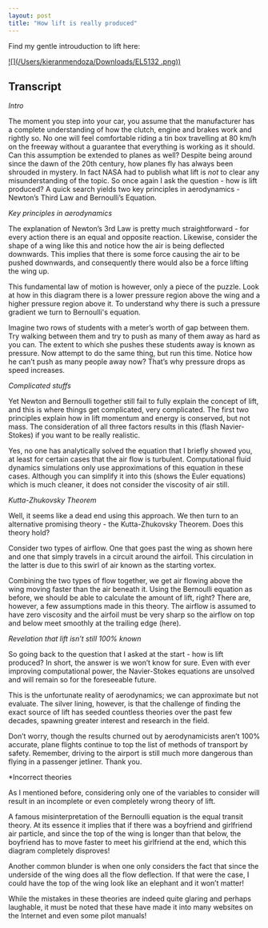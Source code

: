 ```yaml
---
layout: post
title: "How lift is really produced"
---
```


Find my gentle introuduction to lift here:

[![](/Users/kieranmendoza/Downloads/EL5132 .png))](https://www.youtube.com/watch?v=PyyHCEmg1wA&feature=youtu.be "Lift - A gentle introduction")

## Transcript

*Intro*

The moment you step into your car, you assume that the manufacturer has a complete understanding of how the clutch, engine and brakes work and rightly so. No one will feel comfortable riding a tin box travelling at 80 km/h on the freeway without a guarantee that everything is working as it should.
Can this assumption be extended to planes as well? Despite being around since the dawn of the 20th century, how planes fly has always been shrouded in mystery. In fact NASA had to publish what lift is *not* to clear any misunderstanding of the topic. So once again I ask the question - how is lift produced?
A quick search yields two key principles in aerodynamics - Newton’s Third Law and Bernoulli’s Equation.

*Key principles in aerodynamics*

The explanation of Newton’s 3rd Law is pretty much straightforward - for every action there is an equal and opposite reaction. Likewise, consider the shape of a wing like this and notice how the air is being deflected downwards. This implies that there is some force causing the air to be pushed downwards, and consequently there would also be a force lifting the wing up.

This fundamental law of motion is however, only a piece of the puzzle. Look at how in this diagram there is a lower pressure region above the wing and a higher pressure region above it. To understand why there is such a pressure gradient we turn to Bernoulli's equation.

Imagine two rows of students with a meter’s worth of gap between them. Try walking between them and try to push as many of them away as hard as you can. The extent to which she pushes these students away is known as pressure. Now attempt to do the same thing, but run this time. Notice how he can’t push as many people away now? That’s why pressure drops as speed increases.

*Complicated stuffs*

Yet Newton and Bernoulli together still fail to fully explain the concept of lift, and this is where things get complicated, very complicated. The first two principles explain how in lift momentum and energy is conserved, but not mass. The consideration of all three factors results in this (flash Navier-Stokes) if you want to be really realistic.

Yes, no one has analytically solved the equation that I briefly showed you, at least for certain cases that the air flow is turbulent. Computational fluid dynamics simulations only use approximations of this equation in these cases. Although you can simplify it into this (shows the Euler equations) which is much cleaner, it does not consider the viscosity of air still. 

*Kutta-Zhukovsky Theorem*

Well, it seems like a dead end using this approach. We then turn to an alternative promising theory - the Kutta-Zhukovsky Theorem. Does this theory hold?

Consider two types of airflow. One that goes past the wing as shown here and one that simply travels in a circuit around the airfoil. This circulation in the latter is due to this swirl of air known as the starting vortex.

Combining the two types of flow together, we get air flowing above the wing moving faster than the air beneath it. Using the Bernoulli equation as before, we should be able to calculate the amount of lift, right?
There are, however, a few assumptions made in this theory. The airflow is assumed to have zero viscosity and the airfoil must be very sharp so the airflow on top and below meet smoothly at the trailing edge (here).

*Revelation that lift isn’t still 100% known*

So going back to the question that I asked at the start - how is lift produced? In short, the answer is we won’t know for sure. Even with ever improving computational power, the Navier-Stokes equations are unsolved and will remain so for the foreseeable future.

This is the unfortunate reality of aerodynamics; we can approximate but not evaluate. The silver lining, however, is that the challenge of finding the exact source of lift has seeded countless theories over the past few decades, spawning greater interest and research in the field.

Don’t worry, though the results churned out by aerodynamicists aren’t 100% accurate, plane flights continue to top the list of methods of transport by safety. Remember, driving to the airport is still much more dangerous than flying in a passenger jetliner.
Thank you.

*Incorrect theories

As I mentioned before, considering only one of the variables to consider will result in an incomplete or even completely wrong theory of lift. 

A famous misinterpretation of the Bernoulli equation is the equal transit theory. At its essence it implies that if there was a boyfriend and girlfriend air particle, and since the top of the wing is longer than that below, the boyfriend has to move faster to meet his girlfriend at the end, which this diagram completely disproves!

Another common blunder is when one only considers the fact that since the underside of the wing does all the flow deflection. If that were the case, I could have the top of the wing look like an elephant and it won’t matter!

While the mistakes in these theories are indeed quite glaring and perhaps laughable, it must be noted that these have made it into many websites on the Internet and even some pilot manuals! 